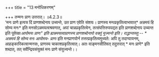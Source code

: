 +++
title = "13 मनोधिकरणम्"

+++
तन्मनः प्राण उत्तरात्। ॥4.2.3॥  
'मनः प्राणे इत्यत्र दिं प्राणशब्देनाप उच्यन्ते, उत प्राण एवेति संशयः। प्राणस्य मनःप्रकृतित्वाभावात्* अन्नमयं हि सोम्य मनः* इति मनसोऽन्नमयत्वश्रवणात्, अपां चान्नप्रकृतित्वेन, तत्संपत्तिरुपपद्यत इति प्राणशब्देनाप उच्यन्त इति पूर्वपक्षः*आपोमयः प्राणः" इति ह्यन्नमयत्वाप्राणस्य प्राणशब्देनापो वक्तुं युज्यन्ते इति। राद्धान्तस्तु -- * अन्नमयं हि सोम्य मनः आपोमय- प्राणः* इति मनप्राणयोर्न तत्तत्प्रकृतित्वमुच्यते: अपि तु तदाप्यायनम्, आहङ्कारिकत्वान्मनसः, प्राणस्य चाकाशप्रकृतित्वात्। अतः वाङ्मनसीतिवत् तदुत्तरात् * मनः प्राणे* इति शब्दात्, तत् सर्वेन्द्रियसंयुक्तं मनः प्राणे संयुज्यन्ते।।